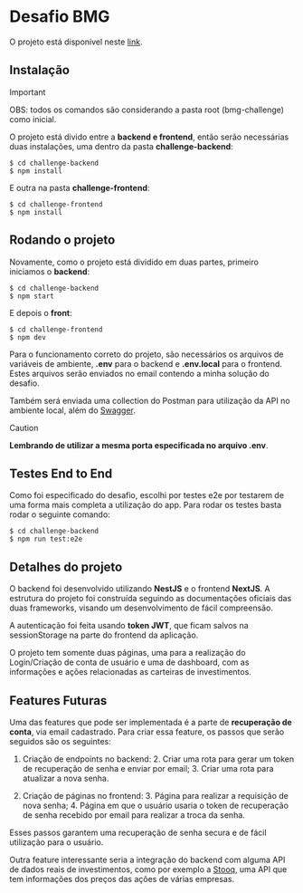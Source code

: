 # Desafio BMG

O projeto está disponível neste [link](https://investingpig.netlify.app/).

## Instalação
> [!IMPORTANT]
> OBS: todos os comandos são considerando a pasta root (bmg-challenge) como inicial.

O projeto está divido entre a **backend e frontend**, então serão necessárias duas instalações, uma dentro da pasta **challenge-backend**:

    $ cd challenge-backend
    $ npm install

E outra na pasta **challenge-frontend**:

    $ cd challenge-frontend
    $ npm install

## Rodando o projeto

Novamente, como o projeto está dividido em duas partes, primeiro iniciamos o **backend**:

    $ cd challenge-backend
    $ npm start

E depois o **front**:

    $ cd challenge-frontend
    $ npm dev

Para o funcionamento correto do projeto, são necessários os arquivos de variáveis de ambiente, **.env** para o backend e **.env.local** para o frontend.
Estes arquivos serão enviados no email contendo a minha solução do desafio.

Também será enviada uma collection do Postman para utilização da API no ambiente local, além do [Swagger](challenge-backend/swagger.yaml).
>[!CAUTION]
> **Lembrando de utilizar a mesma porta especificada no arquivo .env**.


## Testes End to End

Como foi especificado do desafio, escolhi por testes e2e por testarem de uma forma mais completa a utilização do app.
Para rodar os testes basta rodar o seguinte comando:

    $ cd challenge-backend
    $ npm run test:e2e

## Detalhes do projeto

O backend foi desenvolvido utilizando **NestJS** e o frontend **NextJS**.
A estrutura do projeto foi construída seguindo as documentações oficiais das duas frameworks, visando um desenvolvimento de fácil compreensão.

A autenticação foi feita usando **token JWT**, que ficam salvos na sessionStorage na parte do frontend da aplicação.

O projeto tem somente duas páginas, uma para a realização do Login/Criação de conta de usuário e
uma de dashboard, com as informações e ações relacionadas as carteiras de investimentos.


## Features Futuras

Uma das features que pode ser implementada é a parte de **recuperação de conta**, via email cadastrado.
Para criar essa feature, os passos que serão seguidos são os seguintes:

1. Criação de endpoints no backend:
   2. Criar uma rota para gerar um token de recuperação de senha e enviar por email;
   3. Criar uma rota para atualizar a nova senha.
   

2. Criação de páginas no frontend:
   3. Página para realizar a requisição de nova senha;
   4. Página em que o usuário usaria o token de recuperação de senha recebido por email para realizar a troca da senha.

Esses passos garantem uma recuperação de senha secura e de fácil utilização para o usuário.

Outra feature interessante seria a integração do backend com alguma API de dados reais de investimentos,
como por exemplo a [Stooq](https://stooq.com/t/), uma API que tem informações dos preços das ações de várias empresas.
